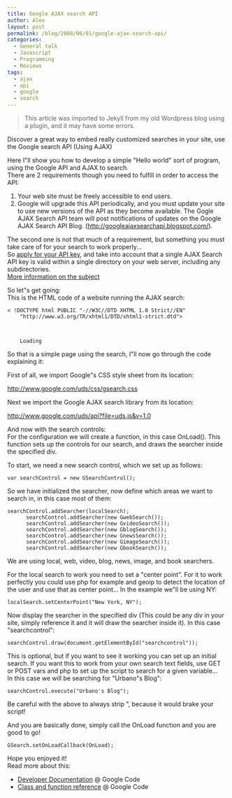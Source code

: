 ```yaml
---
title: Google AJAX search API
author: Alex
layout: post
permalink: /blog/2008/06/01/google-ajax-search-api/
categories:
  - General talk
  - Javascript
  - Programming
  - Reviews
tags:
  - ajax
  - api
  - google
  - search
---
```


> This article was imported to Jekyll from my old Wordpress blog using a plugin, and it may have some errors.

Discover a great way to embed really customized searches in your site, use the Google search API (Using AJAX)

Here I\"ll show you how to develop a simple \"Hello world\" sort of program, using the Google API and AJAX to search.  
There are 2 requirements though you need to fulfill in order to access the API:

1.  Your web site must be freely accessible to end users. 
2.  Google will upgrade this API periodically, and you must update your site to use new versions of the API as they become available. The Gogle AJAX Search API team will post notifications of updates on the Google AJAX Search API Blog. (http://googleajaxsearchapi.blogspot.com/). 

The second one is not that much of a requirement, but something you must take care of for your search to work properly...  
So [apply for your API key][1], and take into account that a single AJAX Search API key is valid within a single directory on your web server, including any subdirectories.  
[More information on the subject][2]

 [1]: http://code.google.com/apis/ajaxsearch/signup.html
 [2]: http://code.google.com/apis/ajaxsearch/

So let\"s get going:  
This is the HTML code of a website running the AJAX search:

    < !DOCTYPE html PUBLIC "-//W3C//DTD XHTML 1.0 Strict//EN"
        "http://www.w3.org/TR/xhtml1/DTD/xhtml1-strict.dtd">
    
      
      
        Loading
      
    

So that is a simple page using the search, I\"ll now go through the code explaining it:

First of all, we import Google\"s CSS style sheet from its location:

http://www.google.com/uds/css/gsearch.css

Next we import the Google AJAX search library from its location:

http://www.google.com/uds/api?file=uds.js&v=1.0

And now with the search controls:  
For the configuration we will create a function, in this case OnLoad(). This function sets up the controls for our search, and draws the searcher inside the specified div.

To start, we need a new search control, which we set up as follows:

    var searchControl = new GSearchControl();
    

So we have initialized the searcher, now define which areas we want to search in, in this case most of them:

    searchControl.addSearcher(localSearch);
          searchControl.addSearcher(new GwebSearch());
          searchControl.addSearcher(new GvideoSearch());
          searchControl.addSearcher(new GblogSearch());
          searchControl.addSearcher(new GnewsSearch());
          searchControl.addSearcher(new GimageSearch());
          searchControl.addSearcher(new GbookSearch());
    

We are using local, web, video, blog, news, image, and book searchers.

For the local search to work you need to set a \"center point\". For it to work perfectly you could use php for example and geoip to detect the location of the user and use that as center point... In the example we\"ll be using NY:

    localSearch.setCenterPoint("New York, NY");
    

Now display the searcher in the specified div (This could be any div in your site, simply reference it and it will draw the searcher inside it). In this case \"searchcontrol\":

    searchControl.draw(document.getElementById("searchcontrol"));
    

This is optional, but if you want to see it working you can set up an initial search. If you want this to work from your own search text fields, use GET or POST vars and php to set up the script to search for a given variable...  
In this case we will be searching for \"Urbano\"s Blog\":

    searchControl.execute("Urbano's Blog");
    

Be careful with the above to always strip \", because it would brake your script!

And you are basically done, simply call the OnLoad function and you are good to go!

    GSearch.setOnLoadCallback(OnLoad);
    

Hope you enjoyed it!  
Read more about this:

*   [Developer Documentation][3] @ Google Code
*   [Class and function reference][4] @ Google Code

 [3]: http://code.google.com/apis/ajaxsearch/documentation/
 [4]: http://code.google.com/apis/ajaxsearch/documentation/reference.html